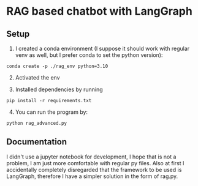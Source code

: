 # RAG based chatbot with LangGraph

## Setup 

1. I created a conda environment (I suppose it should work with regular venv as well, but I prefer conda to set the python version):
```shell
conda create -p ./rag_env python=3.10
```

2. Activated the env

3. Installed dependencies by running
```shell
pip install -r requirements.txt
```

4. You can run the program by:
```
python rag_advanced.py
```

## Documentation

I didn't use a jupyter notebook for development, I hope that is not a problem, I am just more comfortable with regular py files. 
Also at first I accidentally completely disregarded that the framework to be used is LangGraph, therefore I have a simpler solution in the form of rag.py.

